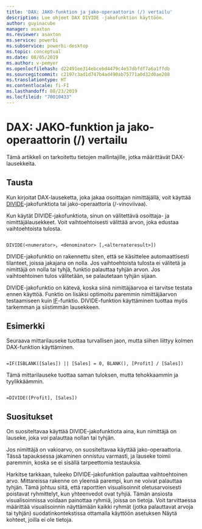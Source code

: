 ```yaml
---
title: 'DAX: JAKO-funktion ja jako-operaattorin (/) vertailu'
description: Lue ohjeet DAX DIVIDE -jakofunktion käyttöön.
author: guyinacube
manager: asaxton
ms.reviewer: asaxton
ms.service: powerbi
ms.subservice: powerbi-desktop
ms.topic: conceptual
ms.date: 08/05/2019
ms.author: v-pemyer
ms.openlocfilehash: d22491ee314ebcebd4479c4e57dbfdf7a6a1ffdb
ms.sourcegitcommit: c2197c3ad1d747b4ad490ab75771a0d32d0ae208
ms.translationtype: HT
ms.contentlocale: fi-FI
ms.lasthandoff: 08/23/2019
ms.locfileid: "70010433"
---
```

# <a name="dax-divide-function-vs-divide-operator-"></a>DAX: JAKO-funktion ja jako-operaattorin (/) vertailu

Tämä artikkeli on tarkoitettu tietojen mallintajille, jotka määrittävät DAX-lausekkeita.

## <a name="background"></a>Tausta

Kun kirjoitat DAX-lauseketta, joka jakaa osoittajan nimittäjällä, voit käyttää [DIVIDE](/dax/divide-function-dax)-jakofunktiota tai jako-operaattoria (/-vinoviivaa).

Kun käytät DIVIDE-jakofunktiota, sinun on välitettävä osoittaja- ja nimittäjälausekkeet. Voit vaihtoehtoisesti välittää arvon, joka edustaa vaihtoehtoista tulosta.

```dax

DIVIDE(<numerator>, <denominator> [,<alternateresult>])

```

DIVIDE-jakofunktio on rakennettu siten, että se käsittelee automaattisesti tilanteet, joissa jakajana on nolla. Jos vaihtoehtoista tulosta ei välitetä ja nimittäjä on nolla tai tyhjä, funktio palauttaa tyhjän arvon. Jos vaihtoehtoinen tulos välitetään, se palautetaan tyhjän sijaan.

DIVIDE-jakofunktio on kätevä, koska siinä nimittäjäarvoa ei tarvitse testata ennen käyttöä. Funktio on lisäksi optimoitu paremmin nimittäjäarvon testaamiseen kuin [IF](/dax/if-function-dax)-funktio. DIVIDE-funktion käyttäminen tuottaa myös tarkemman ja siistimmän lausekkeen.

## <a name="example"></a>Esimerkki

Seuraava mittarilauseke tuottaa turvallisen jaon, mutta siihen liittyy kolmen DAX-funktion käyttäminen.

```dax

=IF(ISBLANK([Sales]) || [Sales] = 0, BLANK(), [Profit] / [Sales])

```

Tämä mittarilauseke tuottaa saman tuloksen, mutta tehokkaammin ja tyylikkäämmin.

```dax

=DIVIDE([Profit], [Sales])

```

## <a name="recommendations"></a>Suositukset

On suositeltavaa käyttää DIVIDE-jakofunktiota aina, kun nimittäjä on lauseke, joka _voi_ palauttaa nollan tai tyhjän.

Jos nimittäjä on vakioarvo, on suositeltavaa käyttää jako-operaattoria. Tässä tapauksessa jakaminen onnistuu varmasti, ja lauseke toimii paremmin, koska se ei sisällä tarpeettomia testauksia.

Harkitse tarkkaan, tuleeko DIVIDE-jakofunktion palauttaa vaihtoehtoinen arvo. Mittareissa rakenne on yleensä parempi, kun ne voivat palauttaa tyhjän. Tämä johtuu siitä, että raporttien visualisoinnit oletusarvoisesti poistavat ryhmittelyt, kun yhteenvedot ovat tyhjiä. Tämän ansiosta visualisoinnissa voidaan painottaa ryhmiä, joissa on tietoja. Voit tarvittaessa määrittää visualisoinnin näyttämään kaikki ryhmät (jotka palauttavat arvoja tai tyhjän) suodatinkontekstissa ottamalla käyttöön asetuksen Näytä kohteet, joilla ei ole tietoja.

